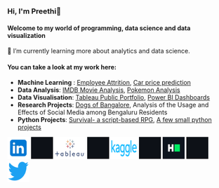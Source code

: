### Hi, I'm Preethi👋
#### Welcome to my world of programming, data science and data visualization

🌱 I’m currently learning more about analytics and data science.

#### You can take a look at my work here:
* **Machine Learning** : [Employee Attrition](https://github.com/evil-in/employee-attrition), [Car price prediction](https://github.com/evil-in/car-price-prediction)
* **Data Analysis**: [IMDB Movie Analysis](https://github.com/evil-in/imdb_movies_analysis), [Pokemon Analysis](https://github.com/evil-in/pokemon_analysis)
* **Data Visualisation**: [Tableau Public Portfolio](https://public.tableau.com/app/profile/preethi.evelyn.sadananadan#!/), [Power BI Dashboards](https://github.com/evil-in/power-bi-dashboards)
* **Research Projects**: [Dogs of Bangalore](https://github.com/evil-in/Dogs-of-Bangalore), Analysis of the Usage and Effects of Social Media among Bengaluru Residents
* **Python Projects**: [Survival- a script-based RPG](https://github.com/evil-in/Survival), [A few small python projects](https://github.com/evil-in/python-projects)

[<img src = "https://github.com/evil-in/evil-in/blob/main/images/linkedin.png" height = "50" width = "50;"/>](https://www.linkedin.com/in/preethi-evelyn-sadanandan/) <img src = "https://github.com/evil-in/evil-in/blob/main/images/github_background.png" height = "50" width = "50;"/>  [<img src = "https://github.com/evil-in/evil-in/blob/main/images/tableau_logo.png" height = "50" width = "70;"/>](https://public.tableau.com/app/profile/preethi.evelyn.sadananadan#!/)  <img src = "https://github.com/evil-in/evil-in/blob/main/images/github_background.png" height = "50" width = "50;"/> [<img src = "https://github.com/evil-in/evil-in/blob/main/images/kaggle.png" height = "50" width = "60;"/>](https://www.kaggle.com/preethievelyn) <img src = "https://github.com/evil-in/evil-in/blob/main/images/github_background.png" height = "50" width = "50;"/> [<img src = "https://github.com/evil-in/evil-in/blob/main/images/hackerrank.jfif" height = "50" width = "50;"/>](https://www.hackerrank.com/preethievelynsa1) <img src = "https://github.com/evil-in/evil-in/blob/main/images/github_background.png" height = "50" width = "50;"/> [<img src = "https://github.com/evil-in/evil-in/blob/main/images/twitter.png" height = "50" width = "50;"/>](https://twitter.com/EvelynPreethi)
